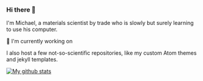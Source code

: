 ### Hi there 👋

[](images/banner.gif)

I'm Michael, a materials scientist by trade who is slowly but surely learning to use his computer.

:telescope: I'm currently working on

I also host a few not-so-scientific repositories, like my custom Atom themes and jekyll templates.

[![My github stats](https://github-readme-stats.vercel.app/api?username=ashtonmv&show_icons=true&theme=radical)](https://github.com/anuraghazra/github-readme-stats)
